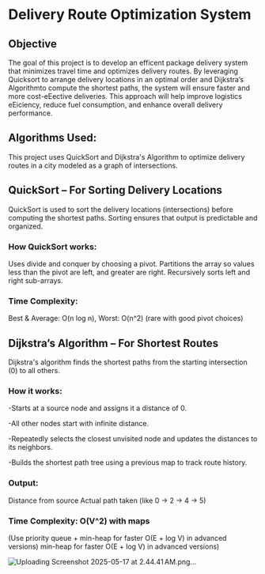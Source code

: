 # Delivery Route Optimization System
## Objective
The goal of this project is to develop an efficent package delivery system that minimizes travel time and optimizes delivery routes. By leveraging Quicksort to arrange delivery locations in an optimal order and Dijkstra’s Algorithmto compute the shortest paths, the system will ensure faster and more cost-eEective deliveries. This approach will help improve logistics eEiciency, reduce fuel consumption, and enhance overall delivery performance.
## Algorithms Used:
This project uses QuickSort and Dijkstra's Algorithm to optimize delivery routes in a city modeled as a graph of intersections.
## QuickSort – For Sorting Delivery Locations
QuickSort is used to sort the delivery locations (intersections) before computing the shortest paths. Sorting ensures that output is predictable and organized.
### How QuickSort works:
Uses divide and conquer by choosing a pivot.
Partitions the array so values less than the pivot are left, and greater are right.
Recursively sorts left and right sub-arrays.
### Time Complexity: 
Best & Average: O(n log n), Worst: O(n^2) (rare with good pivot choices)
## Dijkstra’s Algorithm – For Shortest Routes
Dijkstra's algorithm finds the shortest paths from the starting intersection (0) to all others.

### How it works:
-Starts at a source node and assigns it a distance of 0.

-All other nodes start with infinite distance.

-Repeatedly selects the closest unvisited node and updates the distances to its neighbors.

-Builds the shortest path tree using a previous map to track route history.
### Output:
Distance from source
Actual path taken (like 0 -> 2 -> 4 -> 5)
### Time Complexity: O(V^2) with maps
(Use priority queue + min-heap for faster O(E + log V) in advanced versions)
min-heap for faster O(E + log V) in advanced versions)

![Uploading Screenshot 2025-05-17 at 2.44.41 AM.png…]()

